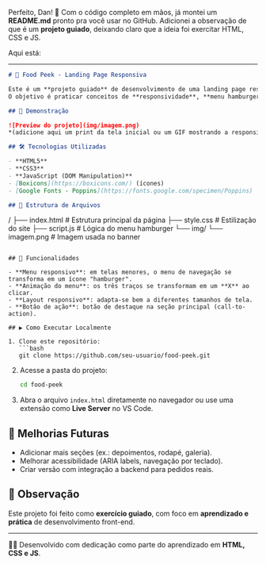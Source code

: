 Perfeito, Dan! 👏
Com o código completo em mãos, já montei um **README.md** pronto pra você usar no GitHub.
Adicionei a observação de que é um **projeto guiado**, deixando claro que a ideia foi exercitar HTML, CSS e JS.

Aqui está:

---

```markdown
# 🍔 Food Peek - Landing Page Responsiva

Este é um **projeto guiado** de desenvolvimento de uma landing page responsiva, criado com **HTML, CSS e JavaScript**.  
O objetivo é praticar conceitos de **responsividade**, **menu hamburger interativo** e **layout moderno**.

## 🚀 Demonstração

![Preview do projeto](img/imagem.png)  
*(adicione aqui um print da tela inicial ou um GIF mostrando a responsividade)*

## 🛠️ Tecnologias Utilizadas

- **HTML5**
- **CSS3**
- **JavaScript (DOM Manipulation)**
- [Boxicons](https://boxicons.com/) (ícones)
- [Google Fonts - Poppins](https://fonts.google.com/specimen/Poppins)

## 📂 Estrutura de Arquivos

```

/
├── index.html      # Estrutura principal da página
├── style.css       # Estilização do site
├── script.js       # Lógica do menu hamburger
└── img/
└── imagem.png  # Imagem usada no banner

````

## 📱 Funcionalidades

- **Menu responsivo**: em telas menores, o menu de navegação se transforma em um ícone "hamburger".
- **Animação do menu**: os três traços se transformam em um **X** ao clicar.
- **Layout responsivo**: adapta-se bem a diferentes tamanhos de tela.
- **Botão de ação**: botão de destaque na seção principal (call-to-action).

## ▶️ Como Executar Localmente

1. Clone este repositório:
   ```bash
   git clone https://github.com/seu-usuario/food-peek.git
````

2. Acesse a pasta do projeto:

   ```bash
   cd food-peek
   ```

3. Abra o arquivo `index.html` diretamente no navegador ou use uma extensão como **Live Server** no VS Code.

## 📌 Melhorias Futuras

* Adicionar mais seções (ex.: depoimentos, rodapé, galeria).
* Melhorar acessibilidade (ARIA labels, navegação por teclado).
* Criar versão com integração a backend para pedidos reais.

## 📖 Observação

Este projeto foi feito como **exercício guiado**, com foco em **aprendizado e prática** de desenvolvimento front-end.

---

👨‍💻 Desenvolvido com dedicação como parte do aprendizado em **HTML, CSS e JS**.

```

```
